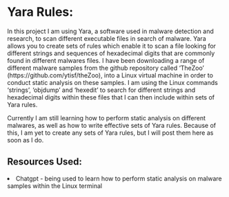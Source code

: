 <h1>Yara Rules:</h1>
<body>
In this project I am using Yara, a software used in malware detection and research, to scan different executable files in search of malware. Yara allows you to create sets of rules which enable it to scan a file looking for different strings and sequences of hexadecimal digits that are commonly found in different malwares files. I have been downloading a range of different malware samples from the github repository called ‘TheZoo’ (https://github.com/ytisf/theZoo), into a Linux virtual machine in order to conduct static analysis on these samples. I am using the Linux commands ‘strings’, ‘objdump’ and ‘hexedit’ to search for different strings and hexadecimal digits within these files that I can then include within sets of Yara rules.

Currently I am still learning how to perform static analysis on different malwares, as well as how to write effective sets of Yara rules. Because of this, I am yet to create any sets of Yara rules, but I will post them here as soon as I do. 
<body/>

<h2>Resources Used: </h2>
<li>Chatgpt - being used to learn how to perform static analysis on malware samples within the Linux terminal</li>
